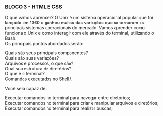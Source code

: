 ### BLOCO 3 - HTML E CSS

O que vamos aprender?
O Unix é um sistema operacional popular que foi lançado em 1969 e ganhou muitas das variações que se tornaram os principais sistemas operacionais do mercado. Vamos aprender como funciona o Unix e como interagir com ele através do terminal, utilizando o Bash.\
Os principais pontos abordados serão:

Quais são seus principais componentes?\
Quais são suas variações?\
Arquivos e processos, o que são?\
Qual sua estrutura de diretórios?\
O que é o terminal?\
Comandos executados no Shell.\

Você será capaz de:

Executar comandos no terminal para navegar entre diretórios;\
Executar comandos no terminal para criar e manipular arquivos e diretórios;\
Executar comandos no terminal para realizar buscas;
